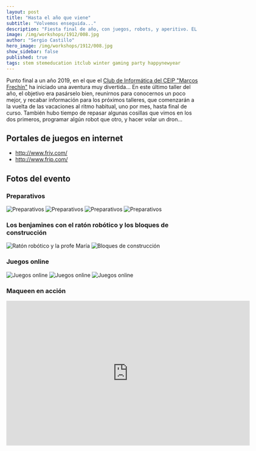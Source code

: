 ```yaml
---
layout: post
title: "Hasta el año que viene"
subtitle: "Volvemos enseguida..."
description: "Fiesta final de año, con juegos, robots, y aperitivo. EL Club de Informática os desea un feliz cambio de año."
image: /img/workshops/1912/008.jpg
author: "Sergio Castillo"
hero_image: /img/workshops/1912/008.jpg
show_sidebar: false
published: true
tags: stem stemeducation itclub winter gaming party happynewyear
---
```


Punto final a un año 2019, en el que el [Club de Informática del CEIP "Marcos Frechín"](/) ha iniciado una aventura muy divertida... En este último taller del año, el objetivo era pasárselo bien, reunirnos para conocernos un poco mejor, y recabar información para los próximos talleres, que comenzarán a la vuelta de las vacaciones al ritmo habitual, uno por mes, hasta final de curso. También hubo tiempo de repasar algunas cosillas que vimos en los dos primeros, programar algún robot que otro, y hacer volar un dron...

## Portales de juegos en internet

- <a href="http://www.friv.com/" target="_blank">http://www.friv.com/</a>
- <a href="http://www.frip.com/" target="_blank">http://www.frip.com/</a>

## Fotos del evento

### Preparativos

![Preparativos](/img/workshops/1912/000.jpg)
![Preparativos](/img/workshops/1912/001.jpg)
![Preparativos](/img/workshops/1912/002.jpg)
![Preparativos](/img/workshops/1912/003.jpg)

### Los benjamines con el ratón robótico y los bloques de construcción

![Ratón robótico y la profe María](/img/workshops/1912/004.jpg)
![Bloques de construcción](/img/workshops/1912/004_2.jpg)

### Juegos online

![Juegos online](/img/workshops/1912/005.jpg)
![Juegos online](/img/workshops/1912/006.jpg)
![Juegos online](/img/workshops/1912/007.jpg)

### Maqueen en acción

<iframe width="640" height="380" src="https://www.youtube.com/embed/s67FCYqihXE" frameborder="0" allow="accelerometer; autoplay; encrypted-media; gyroscope; picture-in-picture" allowfullscreen></iframe>